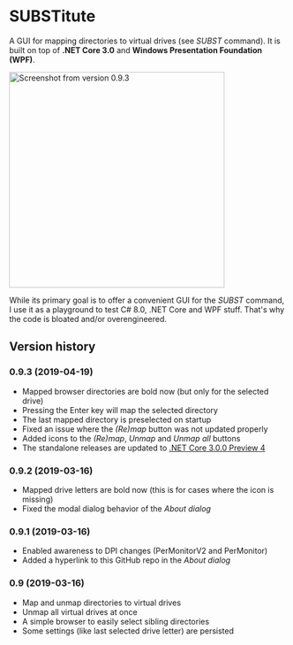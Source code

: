 # SUBSTitute
A GUI for mapping directories to virtual drives (see *SUBST* command). It is built on top of **.NET Core 3.0** and **Windows Presentation Foundation (WPF)**.

<img src="https://raw.githubusercontent.com/sungaila/SUBSTitute/master/Content/0.9.3_Screenshot.png" width="390" alt="Screenshot from version 0.9.3">

While its primary goal is to offer a convenient GUI for the *SUBST* command, I use it as a playground to test C# 8.0, .NET Core and WPF stuff. That's why the code is bloated and/or overengineered.
## Version history
### 0.9.3 (2019-04-19)
* Mapped browser directories are bold now (but only for the selected drive)
* Pressing the Enter key will map the selected directory
* The last mapped directory is preselected on startup
* Fixed an issue where the *(Re)map* button was not updated properly
* Added icons to the *(Re)map*, *Unmap* and *Unmap all* buttons
* The standalone releases are updated to [.NET Core 3.0.0 Preview 4](https://github.com/dotnet/core/blob/master/release-notes/3.0/preview/3.0.0-preview4.md)
### 0.9.2 (2019-03-16)
* Mapped drive letters are bold now (this is for cases where the icon is missing)
* Fixed the modal dialog behavior of the *About dialog*
### 0.9.1 (2019-03-16)
* Enabled awareness to DPI changes (PerMonitorV2 and PerMonitor)
* Added a hyperlink to this GitHub repo in the *About dialog*
### 0.9 (2019-03-16)
* Map and unmap directories to virtual drives
* Unmap all virtual drives at once
* A simple browser to easily select sibling directories
* Some settings (like last selected drive letter) are persisted
